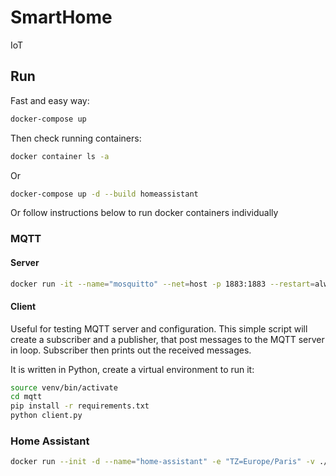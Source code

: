 # SmartHome
IoT

## Run
Fast and easy way:

```bash
docker-compose up
```
Then check running containers:
```bash
docker container ls -a
```

Or
```bash
docker-compose up -d --build homeassistant
```

Or follow instructions below to run docker containers individually

### MQTT

#### Server
```bash
docker run -it --name="mosquitto" --net=host -p 1883:1883 --restart=always eclipse-mosquitto
```

#### Client
Useful for testing MQTT server and configuration.
This simple script will create a subscriber and a publisher, that post messages to the MQTT server in loop.
Subscriber then prints out the received messages.

It is written in Python, create a virtual environment to run it:
```bash
source venv/bin/activate
cd mqtt
pip install -r requirements.txt
python client.py
```

### Home Assistant
```bash
docker run --init -d --name="home-assistant" -e "TZ=Europe/Paris" -v ./hassconfig:/config --net=host -p 8123:8123 --restart=always homeassistant/home-assistant:stable
```
